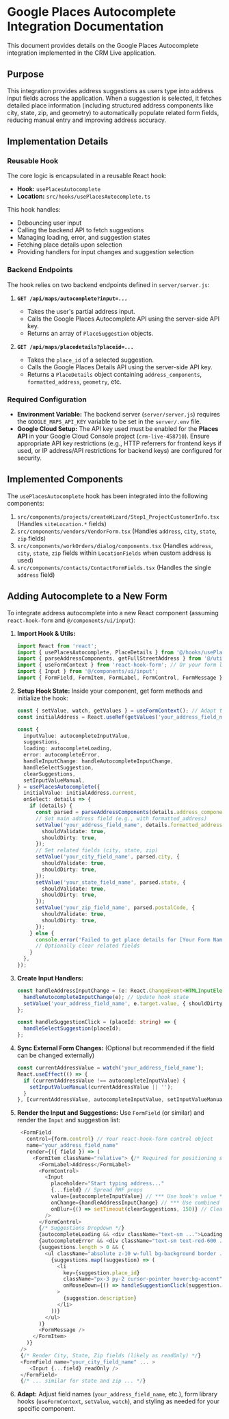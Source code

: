 # Google Places Autocomplete Integration Documentation

This document provides details on the Google Places Autocomplete integration implemented in the CRM Live application.

## Purpose

This integration provides address suggestions as users type into address input fields across the application. When a suggestion is selected, it fetches detailed place information (including structured address components like city, state, zip, and geometry) to automatically populate related form fields, reducing manual entry and improving address accuracy.

## Implementation Details

### Reusable Hook

The core logic is encapsulated in a reusable React hook:

- **Hook:** `usePlacesAutocomplete`
- **Location:** `src/hooks/usePlacesAutocomplete.ts`

This hook handles:

- Debouncing user input
- Calling the backend API to fetch suggestions
- Managing loading, error, and suggestion states
- Fetching place details upon selection
- Providing handlers for input changes and suggestion selection

### Backend Endpoints

The hook relies on two backend endpoints defined in `server/server.js`:

1.  **`GET /api/maps/autocomplete?input=...`**

    - Takes the user's partial address input.
    - Calls the Google Places Autocomplete API using the server-side API key.
    - Returns an array of `PlaceSuggestion` objects.

2.  **`GET /api/maps/placedetails?placeid=...`**
    - Takes the `place_id` of a selected suggestion.
    - Calls the Google Places Details API using the server-side API key.
    - Returns a `PlaceDetails` object containing `address_components`, `formatted_address`, `geometry`, etc.

### Required Configuration

- **Environment Variable:** The backend server (`server/server.js`) requires the `GOOGLE_MAPS_API_KEY` variable to be set in the `server/.env` file.
- **Google Cloud Setup:** The API key used must be enabled for the **Places API** in your Google Cloud Console project (`crm-live-458710`). Ensure appropriate API key restrictions (e.g., HTTP referrers for frontend keys if used, or IP address/API restrictions for backend keys) are configured for security.

## Implemented Components

The `usePlacesAutocomplete` hook has been integrated into the following components:

1.  `src/components/projects/createWizard/Step1_ProjectCustomerInfo.tsx` (Handles `siteLocation.*` fields)
2.  `src/components/vendors/VendorForm.tsx` (Handles `address`, `city`, `state`, `zip` fields)
3.  `src/components/workOrders/dialog/components.tsx` (Handles `address`, `city`, `state`, `zip` fields within `LocationFields` when custom address is used)
4.  `src/components/contacts/ContactFormFields.tsx` (Handles the single `address` field)

## Adding Autocomplete to a New Form

To integrate address autocomplete into a new React component (assuming `react-hook-form` and `@/components/ui/input`):

1.  **Import Hook & Utils:**

    ```typescript
    import React from 'react';
    import { usePlacesAutocomplete, PlaceDetails } from '@/hooks/usePlacesAutocomplete';
    import { parseAddressComponents, getFullStreetAddress } from '@/utils/addressUtils';
    import { useFormContext } from 'react-hook-form'; // Or your form library hook
    import { Input } from '@/components/ui/input';
    import { FormField, FormItem, FormLabel, FormControl, FormMessage } from '@/components/ui/form';
    ```

2.  **Setup Hook State:** Inside your component, get form methods and initialize the hook:

    ```typescript
    const { setValue, watch, getValues } = useFormContext(); // Adapt to your form library
    const initialAddress = React.useRef(getValues('your_address_field_name') || '');

    const {
      inputValue: autocompleteInputValue,
      suggestions,
      loading: autocompleteLoading,
      error: autocompleteError,
      handleInputChange: handleAutocompleteInputChange,
      handleSelectSuggestion,
      clearSuggestions,
      setInputValueManual,
    } = usePlacesAutocomplete({
      initialValue: initialAddress.current,
      onSelect: details => {
        if (details) {
          const parsed = parseAddressComponents(details.address_components);
          // Set main address field (e.g., with formatted_address)
          setValue('your_address_field_name', details.formatted_address, {
            shouldValidate: true,
            shouldDirty: true,
          });
          // Set related fields (city, state, zip)
          setValue('your_city_field_name', parsed.city, {
            shouldValidate: true,
            shouldDirty: true,
          });
          setValue('your_state_field_name', parsed.state, {
            shouldValidate: true,
            shouldDirty: true,
          });
          setValue('your_zip_field_name', parsed.postalCode, {
            shouldValidate: true,
            shouldDirty: true,
          });
        } else {
          console.error('Failed to get place details for [Your Form Name].');
          // Optionally clear related fields
        }
      },
    });
    ```

3.  **Create Input Handlers:**

    ```typescript
    const handleAddressInputChange = (e: React.ChangeEvent<HTMLInputElement>) => {
      handleAutocompleteInputChange(e); // Update hook state
      setValue('your_address_field_name', e.target.value, { shouldDirty: true }); // Update form state
    };

    const handleSuggestionClick = (placeId: string) => {
      handleSelectSuggestion(placeId);
    };
    ```

4.  **Sync External Form Changes:** (Optional but recommended if the field can be changed externally)

    ```typescript
    const currentAddressValue = watch('your_address_field_name');
    React.useEffect(() => {
      if (currentAddressValue !== autocompleteInputValue) {
        setInputValueManual(currentAddressValue || '');
      }
    }, [currentAddressValue, autocompleteInputValue, setInputValueManual]);
    ```

5.  **Render the Input and Suggestions:** Use `FormField` (or similar) and render the `Input` and suggestion list:

    ```typescript
     <FormField
       control={form.control} // Your react-hook-form control object
       name="your_address_field_name"
       render={({ field }) => (
         <FormItem className="relative"> {/* Required for positioning suggestions */}
           <FormLabel>Address</FormLabel>
           <FormControl>
             <Input
               placeholder="Start typing address..."
               {...field} // Spread RHF props
               value={autocompleteInputValue} // *** Use hook's value ***
               onChange={handleAddressInputChange} // *** Use combined handler ***
               onBlur={() => setTimeout(clearSuggestions, 150)} // Clear suggestions on blur
             />
           </FormControl>
           {/* Suggestions Dropdown */}
           {autocompleteLoading && <div className="text-sm ...">Loading...</div>}
           {autocompleteError && <div className="text-sm text-red-600 ...">{autocompleteError}</div>}
           {suggestions.length > 0 && (
             <ul className="absolute z-10 w-full bg-background border ...">
               {suggestions.map((suggestion) => (
                 <li
                   key={suggestion.place_id}
                   className="px-3 py-2 cursor-pointer hover:bg-accent"
                   onMouseDown={() => handleSuggestionClick(suggestion.place_id)}
                 >
                   {suggestion.description}
                 </li>
               ))}
             </ul>
           )}
           <FormMessage />
         </FormItem>
       )}
     />
     {/* Render City, State, Zip fields (likely as readOnly) */}
     <FormField name="your_city_field_name" ... >
        <Input {...field} readOnly />
     </FormField>
     {/* ... similar for state and zip ... */}
    ```

6.  **Adapt:** Adjust field names (`your_address_field_name`, etc.), form library hooks (`useFormContext`, `setValue`, `watch`), and styling as needed for your specific component.
